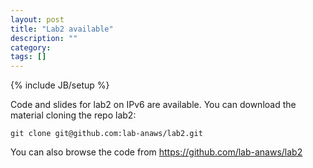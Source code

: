 ```yaml
---
layout: post
title: "Lab2 available"
description: ""
category: 
tags: []
---
```

{% include JB/setup %}

Code and slides for lab2 on IPv6 are available.
You can download the material cloning the repo lab2:
```
git clone git@github.com:lab-anaws/lab2.git
```

You can also browse the code from  <https://github.com/lab-anaws/lab2>
